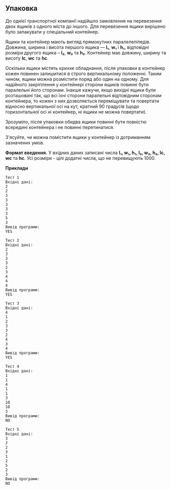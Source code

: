 ## Упаковка
До однієї транспортної компанії надійшло замовлення на перевезення двох ящиків з 
одного міста до іншого. Для перевезення ящики вирішено було запакувати у спеціальний
контейнер.

Ящики та контейнер мають вигляд прямокутних паралелепіпедів. Довжина, ширина і висота
першого ящика — **l₁**, **w₁** і **h₁**, відповідні розміри другого ящика – 
**l₂**, **w₂** та **h₂**. Контейнер має довжину, ширину та висоту **lc**, **wc** та **hc**.

Оскільки ящики містять крихке обладнання, після упаковки в контейнер кожен повинен 
залишитися в строго вертикальному положенні. Таким чином, ящики можна розмістити поряд 
або один на одному. Для надійного закріплення у контейнері сторони ящиків повинні бути 
паралельні його сторонам. Інакше кажучи, якщо вихідні ящики були розташовані так, що 
всі їхні сторони паралельні відповідним сторонам контейнера, то кожен з них дозволяється
переміщувати та повертати відносно вертикальної осі на кут, кратний 90 градусів 
(щодо горизонтальної осі ні контейнер, ні ящики не можна повертати).

Зрозуміло, після упаковки обидва ящики повинні бути повністю всередині контейнера і 
не повинні перетинатися.

З'ясуйте, чи можна помістити ящики у контейнер із дотриманням зазначених умов.

**Формат введення.** У вхідних даних записані числа **l₁, w₁, h₁, l₂, w₂, h₂, lc, wc**
та **hc**. Усі розміри - цілі додатні числа, що не перевищують 1000.

**Приклади**

```
Тест 1
Вхідні дані:
2
2
3
3
3
3
3
5
3
Вивід програми:
YES

Тест 2
Вхідні дані:
2
3
3
3
2
3
4
4
4
Вивід програми:
YES

Тест 3
Вхідні дані:
4
1
2
3
3
2
4
3
4
Вивід програми:
YES

Тест 4
Вхідні дані:
1
1
4
1
1
3
10
10
3
Вивід програми:
NO

Тест 5
Вхідні дані:
3
2
2
3
1
2
5
2
3
Вивід програми:
NO
```